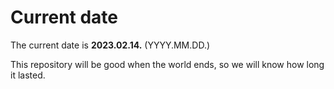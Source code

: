 # Current date

The current date is **2023.02.14.** (YYYY.MM.DD.)

This repository will be good when the world ends, so we will know how long it lasted.